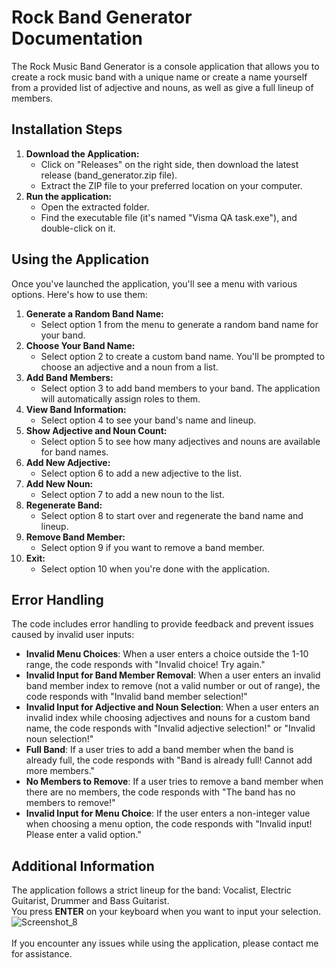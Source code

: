 # Rock Band Generator Documentation
The Rock Music Band Generator is a console application that allows you to create a rock music band with a unique name or create a name yourself from a provided list of adjective and nouns, as well as give a full lineup of members.

## Installation Steps
1. **Download the Application:**
   - Click on "Releases" on the right side, then download the latest release (band_generator.zip file).
    - Extract the ZIP file to your preferred location on your computer.
2. **Run the application:**
    - Open the extracted folder.
    - Find the executable file (it's named "Visma QA task.exe"), and double-click on it.
## Using the Application
Once you've launched the application, you'll see a menu with various options. Here's how to use them:

1. **Generate a Random Band Name:**
   - Select option 1 from the menu to generate a random band name for your band.
2. **Choose Your Band Name:**
   - Select option 2 to create a custom band name. You'll be prompted to choose an adjective and a noun from a list.
3. **Add Band Members:**
   - Select option 3 to add band members to your band. The application will automatically assign roles to them.
4. **View Band Information:**
   - Select option 4 to see your band's name and lineup.
5. **Show Adjective and Noun Count:**
   - Select option 5 to see how many adjectives and nouns are available for band names.
6. **Add New Adjective:**
   - Select option 6 to add a new adjective to the list.
7. **Add New Noun:**
   - Select option 7 to add a new noun to the list.
8. **Regenerate Band:**
   - Select option 8 to start over and regenerate the band name and lineup.
9. **Remove Band Member:**
   - Select option 9 if you want to remove a band member.
10. **Exit:**
    - Select option 10 when you're done with the application.
## Error Handling
The code includes error handling to provide feedback and prevent issues caused by invalid user inputs:
- **Invalid Menu Choices**: When a user enters a choice outside the 1-10 range, the code responds with "Invalid choice! Try again."
- **Invalid Input for Band Member Removal**: When a user enters an invalid band member index to remove (not a valid number or out of range), the code responds with "Invalid band member selection!"
- **Invalid Input for Adjective and Noun Selection**: When a user enters an invalid index while choosing adjectives and nouns for a custom band name, the code responds with "Invalid adjective selection!" or "Invalid noun selection!"
- **Full Band**: If a user tries to add a band member when the band is already full, the code responds with "Band is already full! Cannot add more members."
- **No Members to Remove**: If a user tries to remove a band member when there are no members, the code responds with "The band has no members to remove!"
- **Invalid Input for Menu Choice**: If the user enters a non-integer value when choosing a menu option, the code responds with "Invalid input! Please enter a valid option."
## Additional Information
The application follows a strict lineup for the band: Vocalist, Electric Guitarist, Drummer and Bass Guitarist.<br>
You press **ENTER** on your keyboard when you want to input your selection.<br>
![Screenshot_8](https://github.com/DeividasVal/Visma-QA-task/assets/105603552/e61747ca-6498-4fe5-9e96-348cbfcc71d6)<br><br>
If you encounter any issues while using the application, please contact me for assistance.
